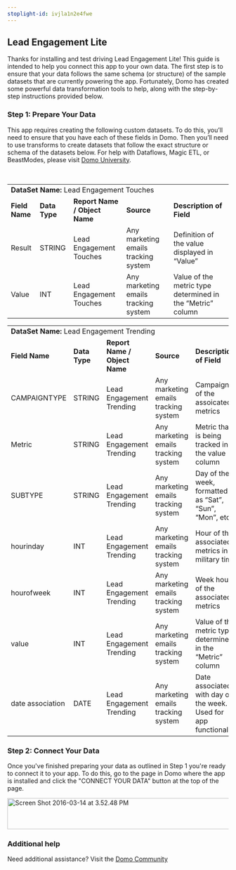 ```yaml
---
stoplight-id: ivjla1n2e4fwe
---
```


<div class="col-md-12 content-panel">
                <h2>Lead Engagement Lite</h2>
                <p></p><p>Thanks for installing and test driving <span id="title">Lead Engagement Lite</span>! This guide is intended to help you connect this app to your own data. The first step is to ensure that your data follows the same schema (or structure) of the sample datasets that are currently powering the app. Fortunately, Domo has created some powerful data transformation tools to help, along with the step-by-step instructions provided below.</p>
<div id="Step%201:%20Identify%20Required%20Data%20Fields" class="doc-row">
<h3 class="doc-row-title">Step 1: Prepare Your Data</h3>
<div class="small-pad-bottom">
<p>This app requires creating the following custom datasets. To do this, you’ll need to ensure that you have each of these fields in Domo. Then you’ll need to use transforms to create datasets that follow the exact structure or schema of the datasets below. For help with Dataflows, Magic ETL, or BeastModes, please visit <a href="https://university.domo.com/" target="_blank">Domo University</a>.</p>
</div>
<br>
<div id="custom-data-container">
<p><!--tr>


<td colspan="6"></td>


</tr-->
</p><table id="Lead-Engagement-Touches">
<tbody>
<tr>
<td colspan="6"><strong>DataSet Name:</strong> <span class="value">Lead Engagement Touches</span></td>
</tr>
<tr>
<td><strong>Field Name</strong></td>
<td><strong>Data Type</strong></td>
<td><strong>Report Name / Object Name</strong></td>
<td><strong>Source </strong></td>
<td colspan="2"><strong>Description of Field</strong></td>
</tr>
<tr>
<td>Result</td>
<td>STRING</td>
<td>Lead Engagement Touches</td>
<td>Any marketing emails tracking system</td>
<td colspan="2">Definition of the value displayed in “Value”</td>
</tr>
<tr>
<td>Value</td>
<td>INT</td>
<td>Lead Engagement Touches</td>
<td>Any marketing emails tracking system</td>
<td colspan="2">Value of the metric type determined in the “Metric” column</td>
</tr>
</tbody>
</table>
<p><!--tr>


<td colspan="6"></td>


</tr-->
</p><table id="Lead-Engagement-Trending">
<tbody>
<tr>
<td colspan="6"><strong>DataSet Name:</strong> <span class="value">Lead Engagement Trending</span></td>
</tr>
<tr>
<td><strong>Field Name</strong></td>
<td><strong>Data Type</strong></td>
<td><strong>Report Name / Object Name</strong></td>
<td><strong>Source </strong></td>
<td colspan="2"><strong>Description of Field</strong></td>
</tr>
<tr>
<td>CAMPAIGNTYPE</td>
<td>STRING</td>
<td>Lead Engagement Trending</td>
<td>Any marketing emails tracking system</td>
<td colspan="2">Campaign of the assoicated metrics</td>
</tr>
<tr>
<td>Metric</td>
<td>STRING</td>
<td>Lead Engagement Trending</td>
<td>Any marketing emails tracking system</td>
<td colspan="2">Metric that is being tracked in the value column</td>
</tr>
<tr>
<td>SUBTYPE</td>
<td>STRING</td>
<td>Lead Engagement Trending</td>
<td>Any marketing emails tracking system</td>
<td colspan="2">Day of the week, formatted as “Sat”, “Sun”, “Mon”, etc.</td>
</tr>
<tr>
<td>hourinday</td>
<td>INT</td>
<td>Lead Engagement Trending</td>
<td>Any marketing emails tracking system</td>
<td colspan="2">Hour of the associated metrics in military time</td>
</tr>
<tr>
<td>hourofweek</td>
<td>INT</td>
<td>Lead Engagement Trending</td>
<td>Any marketing emails tracking system</td>
<td colspan="2">Week hour of the associated metrics</td>
</tr>
<tr>
<td>value</td>
<td>INT</td>
<td>Lead Engagement Trending</td>
<td>Any marketing emails tracking system</td>
<td colspan="2">Value of the metric type determined in the “Metric” column</td>
</tr>
<tr>
<td>date association</td>
<td>DATE</td>
<td>Lead Engagement Trending</td>
<td>Any marketing emails tracking system</td>
<td colspan="2">Date associated with day of the week. Used for app functionality</td>
</tr>
</tbody>
</table>
<div class="doc-row medium-pad-top">
                <h3 class="doc-row-title">Step 2: Connect Your Data</h3>
                <div class="small-pad-bottom">
                    <p>Once you've finished preparing your data as outlined in Step 1 you're ready to connect it to your app. To do this, go to the page in Domo where the app is installed and click the "CONNECT YOUR DATA" button at the top of the page.</p>
                    <p class="small-pad">
                    <img class="alignnone size-full wp-image-1207" src="https://s3.amazonaws.com/development.domo.com/wp-content/uploads/2016/03/14155707/Screen-Shot-2016-03-14-at-3.52.48-PM1.png" alt="Screen Shot 2016-03-14 at 3.52.48 PM" width="1158" height="71">
                    </p>
                    <div id="ooyalaplayer-IyYTc1MjE61NwLdtrxXvZuhH-dSGbWnR" class="ooyalaplayer"></div>
                    <script>
                        OO.ready(function() {
                            OO.Player.create("ooyalaplayer-IyYTc1MjE61NwLdtrxXvZuhH-dSGbWnR", "IyYTc1MjE61NwLdtrxXvZuhH-dSGbWnR", {
                                height: 380
                            });
                        });
                    </script>
                </div>
                <h3 class="doc-row-title">Additional help</h3>
                <div class="small-pad-bottom">
                    <p>Need additional assistance? Visit the <a href="https://dojo.domo.com">Domo Community</a></p>
                </div>
            </div></div>
</div>
<p></p>            </div>
